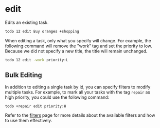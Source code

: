 # edit

Edits an existing task.

```bash
todo 12 edit Buy oranges +shopping
```

When editing a task, only what you specify will change. For example, the
following command will remove the "work" tag and set the priority to low.
Because we did not specify a new title, the title will remain unchanged.

```bash
todo 12 edit -work priority:L
```

## Bulk Editing

In addition to editing a single task by id, you can specify filters to modify
multiple tasks. For example, to mark all your tasks with the tag `repair` as
high priority, you could use the following command:

```bash
todo +repair edit priority:H
```

Refer to the [filters](../filters.md) page for more details about the available
filters and how to use them effectively.
